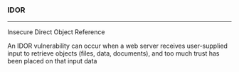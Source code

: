 ### IDOR

---

Insecure Direct Object Reference

An IDOR vulnerability can occur when a web server receives user-supplied input to retrieve objects (files, data, documents), and too much trust has been placed on that input data

